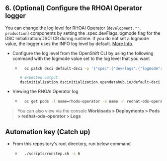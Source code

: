 ## 6. (Optional) Configure the RHOAI Operator logger

You can change the log level for RHOAI Operator (`development`, `""`, `production`) components by setting the .spec.devFlags.logmode flag for the DSC Initialization/DSCI CR during runtime. If you do not set a logmode value, the logger uses the INFO log level by default. [More Info](https://docs.redhat.com/en/documentation/red_hat_openshift_ai_self-managed/2.10/html/Install_and_unInstall_openshift_ai_self-managed/Install-and-deploying-openshift-ai_install#Configure-the-operator-logger_operator-log).

- Configure the log level from the OpenShift CLI by using the following command with the logmode value set to the log level that you want

  - ```sh
      oc patch dsci default-dsci -p '{"spec":{"devFlags":{"logmode":"development"}}}' --type=merge
    ```

    ```sh
    # expected output
    dscinitialization.dscinitialization.opendatahub.io/default-dsci patched
    ```

- Viewing the RHOAI Operator log

  - ```sh
      oc get pods -l name=rhods-operator -o name -n redhat-ods-operator |  xargs -I {} oc logs -f {} -n redhat-ods-operator
    ```

> You can also view via the console
> **Workloads > Deployments > Pods > redhat-ods-operator > Logs**

## Automation key (Catch up)

- From this repository's root directory, run below command
  - ```sh
      ./scripts/runstep.sh -s 6
    ```

